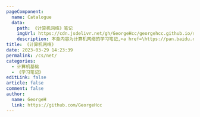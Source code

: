```yaml
---
pageComponent: 
  name: Catalogue
  data: 
    path: 《计算机网络》笔记
    imgUrl: https://cdn.jsdelivr.net/gh/GeorgeHcc/georgehcc.github.io/static_files/img/icon%E7%BD%91%E7%BB%9C%E6%9C%8D%E5%8A%A1.png
    description: 本章内容为计算机网络的学习笔记,<a href=\https://pan.baidu.com/s/1Bb9jwrj3bTyjf_gHrmczSw\ target=\_blank\>参考书籍,提取码：cswl</a>
title: 《计算机网络》
date: 2023-03-29 14:23:39
permalink: /cs/net/
categories: 
  - 计算机基础
  - 《学习笔记》
editLink: false
article: false
comment: false
author: 
  name: GeorgeH
  link: https://github.com/GeorgeHcc
---
```

